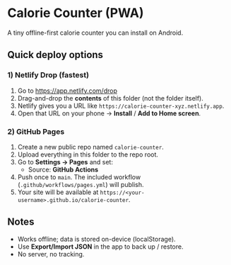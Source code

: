 # Calorie Counter (PWA)

A tiny offline-first calorie counter you can install on Android.

## Quick deploy options

### 1) Netlify Drop (fastest)
1. Go to https://app.netlify.com/drop
2. Drag-and-drop the **contents** of this folder (not the folder itself).
3. Netlify gives you a URL like `https://calorie-counter-xyz.netlify.app`.
4. Open that URL on your phone → **Install** / **Add to Home screen**.

### 2) GitHub Pages
1. Create a new public repo named `calorie-counter`.
2. Upload everything in this folder to the repo root.
3. Go to **Settings → Pages** and set:
   - Source: **GitHub Actions**
4. Push once to `main`. The included workflow (`.github/workflows/pages.yml`) will publish.
5. Your site will be available at `https://<your-username>.github.io/calorie-counter`.

## Notes
- Works offline; data is stored on-device (localStorage).
- Use **Export/Import JSON** in the app to back up / restore.
- No server, no tracking.
